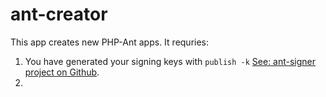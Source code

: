 # ant-creator
This app creates new PHP-Ant apps. It requries:

1. You have generated your signing keys with `publish -k` [See: ant-signer project on Github](https://github.com/mjmunger/ant-signer).
1. 
